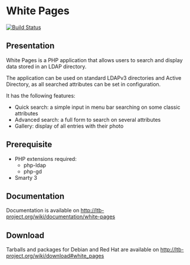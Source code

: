 # White Pages

[![Build Status](https://travis-ci.org/ltb-project/white-pages.svg?branch=master)](https://travis-ci.org/ltb-project/white-pages)

## Presentation

White Pages is a PHP application that allows users to search and display data stored in an LDAP directory.

The application can be used on standard LDAPv3 directories and Active Directory, as all searched attributes can be set in configuration.

It has the following features:
* Quick search: a simple input in menu bar searching on some classic attributes
* Advanced search: a full form to search on several attributes
* Gallery: display of all entries with their photo

## Prerequisite

* PHP extensions required:
  * php-ldap
  * php-gd
* Smarty 3

## Documentation

Documentation is available on http://ltb-project.org/wiki/documentation/white-pages

## Download

Tarballs and packages for Debian and Red Hat are available on http://ltb-project.org/wiki/download#white_pages
